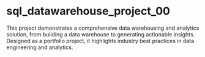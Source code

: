 # sql_datawarehouse_project_00
This project demonstrates a comprehensive data warehousing and analytics solution, from building a data warehouse to generating actionable insights. Designed as a portfolio project, it highlights industry best practices in data engineering and analytics.
